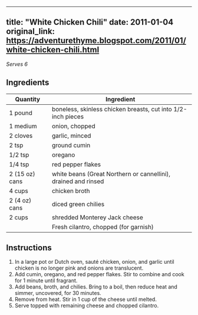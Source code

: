 <!-- filepath: /home/zacox/code/blogspot/adventurethyme/posts/2011-01-04-white-chicken-chili-formatted.md -->
---
title: "White Chicken Chili"
date: 2011-01-04
original_link: https://adventurethyme.blogspot.com/2011/01/white-chicken-chili.html
---

_Serves 6_

## Ingredients

| Quantity | Ingredient |
| -------- | ---------- |
| 1 pound | boneless, skinless chicken breasts, cut into 1/2-inch pieces |
| 1 medium | onion, chopped |
| 2 cloves | garlic, minced |
| 2 tsp | ground cumin |
| 1/2 tsp | oregano |
| 1/4 tsp | red pepper flakes |
| 2 (15 oz) cans | white beans (Great Northern or cannellini), drained and rinsed |
| 4 cups | chicken broth |
| 2 (4 oz) cans | diced green chilies |
| 2 cups | shredded Monterey Jack cheese |
| | Fresh cilantro, chopped (for garnish) |

## Instructions

1. In a large pot or Dutch oven, sauté chicken, onion, and garlic until chicken is no longer pink and onions are translucent.
2. Add cumin, oregano, and red pepper flakes. Stir to combine and cook for 1 minute until fragrant.
3. Add beans, broth, and chilies. Bring to a boil, then reduce heat and simmer, uncovered, for 30 minutes.
4. Remove from heat. Stir in 1 cup of the cheese until melted.
5. Serve topped with remaining cheese and chopped cilantro.
